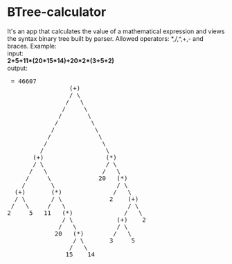 # BTree-calculator
It's an app that calculates the value of a mathematical expression and views the syntax binary tree built by parser. Allowed operators: \*,/,^,+,- and braces.
Example:<br>
input:<br>
<b>2+5+11\*(20\*15\*14)+20\*2\*(3+5+2)</b><br>
output:<br>
 <pre>
 = 46607
                 (+)                       
                 / \                       
                /   \                      
               /     \                     
              /       \                    
             /         \                   
            /           \                  
           /             \                 
          /               \                
         /                 \               
       (+)                 (*)             
       / \                 / \             
      /   \               /   \            
     /     \             20   (*)          
    /       \                 / \          
  (+)       (*)              /   \         
  / \       / \             2    (+)       
 /   \     /   \                 / \       
2     5   11   (*)              /   \      
               / \            (+)    2     
              /   \           / \          
             20   (*)        /   \         
                  / \       3     5        
                 /   \                     
                15    14         
</pre>
